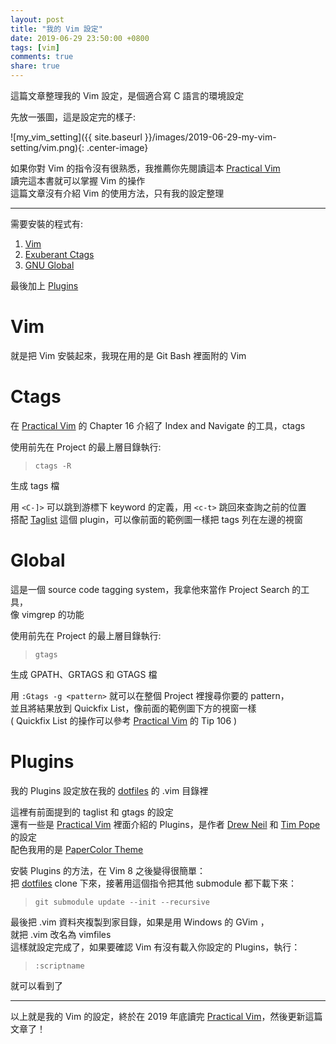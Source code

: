```yaml
---
layout: post
title: "我的 Vim 設定"
date: 2019-06-29 23:50:00 +0800
tags: [vim]
comments: true
share: true
---
```


這篇文章整理我的 Vim 設定，是個適合寫 C 語言的環境設定

先放一張圖，這是設定完的樣子:

![my_vim_setting]({{ site.baseurl }}/images/2019-06-29-my-vim-setting/vim.png){: .center-image}

如果你對 Vim 的指令沒有很熟悉，我推薦你先閱讀這本 [Practical Vim][practical_vim]  
讀完這本書就可以掌握 Vim 的操作  
這篇文章沒有介紹 Vim 的使用方法，只有我的設定整理

---

需要安裝的程式有:

1. [Vim][vim]
2. [Exuberant Ctags][ctags]
3. [GNU Global][global]

最後加上 [Plugins][dotfiles]

# Vim #

就是把 Vim 安裝起來，我現在用的是 Git Bash 裡面附的 Vim

# Ctags #

在 [Practical Vim][practical_vim] 的 Chapter 16 介紹了 Index and Navigate 的工具，ctags

使用前先在 Project 的最上層目錄執行:
> `ctags -R`

生成 tags 檔

用 `<C-]>` 可以跳到游標下 keyword 的定義，用 `<c-t>` 跳回來查詢之前的位置  
搭配 [Taglist][taglist] 這個 plugin，可以像前面的範例圖一樣把 tags 列在左邊的視窗

# Global #

這是一個 source code tagging system，我拿他來當作 Project Search 的工具，  
像 vimgrep 的功能

使用前先在 Project 的最上層目錄執行:
> `gtags`

生成 GPATH、GRTAGS 和 GTAGS 檔

用 `:Gtags -g <pattern>` 就可以在整個 Project 裡搜尋你要的 pattern，  
並且將結果放到 Quickfix List，像前面的範例圖下方的視窗一樣  
( Quickfix List 的操作可以參考 [Practical Vim][practical_vim] 的 Tip 106 )

# Plugins #

我的 Plugins 設定放在我的 [dotfiles][dotfiles] 的 .vim 目錄裡

這裡有前面提到的 taglist 和 gtags 的設定  
還有一些是 [Practical Vim][practical_vim] 裡面介紹的 Plugins，是作者 [Drew Neil][nelstrom] 和 [Tim Pope][tpope] 的設定  
配色我用的是 [PaperColor Theme][papercolor]

安裝 Plugins 的方法，在 Vim 8 之後變得很簡單：  
把 [dotfiles][dotfiles] clone 下來，接著用這個指令把其他 submodule 都下載下來：
> `git submodule update --init --recursive`

最後把 .vim 資料夾複製到家目錄，如果是用 Windows 的 GVim ，  
就把 .vim 改名為 vimfiles  
這樣就設定完成了，如果要確認 Vim 有沒有載入你設定的 Plugins，執行：
> `:scriptname`

就可以看到了

---

以上就是我的 Vim 的設定，終於在 2019 年底讀完 [Practical Vim][practical_vim]，然後更新這篇文章了！

[practical_vim]: https://pragprog.com/book/dnvim2/practical-vim-second-edition
[vim]: https://www.vim.org/download.php
[ctags]: http://ctags.sourceforge.net/
[taglist]: http://vim-taglist.sourceforge.net/
[global]: https://www.gnu.org/software/global/
[dotfiles]: https://github.com/Chienweichih/dotfiles
[nelstrom]: https://github.com/nelstrom
[tpope]: https://github.com/tpope
[papercolor]: https://github.com/NLKNguyen/papercolor-theme

